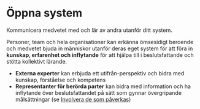 # Öppna system

<summary>
Kommunicera medvetet med och lär av andra utanför ditt system.
</summary>

Personer, team och hela organisationer kan erkänna ömsesidigt beroende och medvetet bjuda in människor utanför deras eget system för att föra in **kunskap, erfarenhet och inflytande** för att hjälpa till i beslutsfattande och stötta kollektivt lärande.

-   **Externa experter** kan erbjuda ett utifrån-perspektiv och bidra med kunskap, förståelse och kompetens
-   **Representanter för berörda parter** kan bidra med information och ha inflytande över beslutsfattandet på sätt som gynnar övergripande målsättningar (se [Involvera de som påverkas](section:involve-those-affected))

